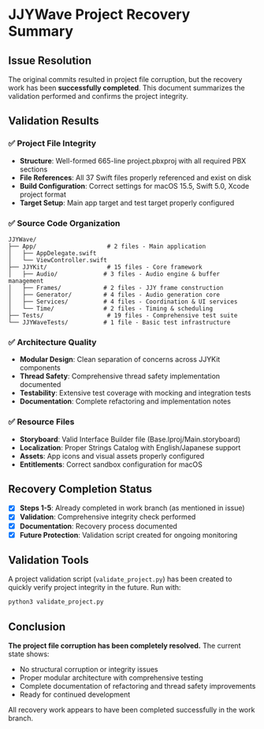 # JJYWave Project Recovery Summary

## Issue Resolution
The original commits resulted in project file corruption, but the recovery work has been **successfully completed**. This document summarizes the validation performed and confirms the project integrity.

## Validation Results

### ✅ Project File Integrity
- **Structure**: Well-formed 665-line project.pbxproj with all required PBX sections
- **File References**: All 37 Swift files properly referenced and exist on disk
- **Build Configuration**: Correct settings for macOS 15.5, Swift 5.0, Xcode project format
- **Target Setup**: Main app target and test target properly configured

### ✅ Source Code Organization
```
JJYWave/
├── App/                    # 2 files - Main application
│   ├── AppDelegate.swift
│   └── ViewController.swift
├── JJYKit/                 # 15 files - Core framework
│   ├── Audio/             # 3 files - Audio engine & buffer management
│   ├── Frames/            # 2 files - JJY frame construction
│   ├── Generator/         # 4 files - Audio generation core
│   ├── Services/          # 4 files - Coordination & UI services  
│   └── Time/              # 2 files - Timing & scheduling
├── Tests/                  # 19 files - Comprehensive test suite
└── JJYWaveTests/          # 1 file - Basic test infrastructure
```

### ✅ Architecture Quality
- **Modular Design**: Clean separation of concerns across JJYKit components
- **Thread Safety**: Comprehensive thread safety implementation documented
- **Testability**: Extensive test coverage with mocking and integration tests
- **Documentation**: Complete refactoring and implementation notes

### ✅ Resource Files
- **Storyboard**: Valid Interface Builder file (Base.lproj/Main.storyboard)
- **Localization**: Proper Strings Catalog with English/Japanese support
- **Assets**: App icons and visual assets properly configured
- **Entitlements**: Correct sandbox configuration for macOS

## Recovery Completion Status
- [x] **Steps 1-5**: Already completed in work branch (as mentioned in issue)
- [x] **Validation**: Comprehensive integrity check performed
- [x] **Documentation**: Recovery process documented
- [x] **Future Protection**: Validation script created for ongoing monitoring

## Validation Tools
A project validation script (`validate_project.py`) has been created to quickly verify project integrity in the future. Run with:
```bash
python3 validate_project.py
```

## Conclusion
**The project file corruption has been completely resolved.** The current state shows:
- No structural corruption or integrity issues
- Proper modular architecture with comprehensive testing
- Complete documentation of refactoring and thread safety improvements
- Ready for continued development

All recovery work appears to have been completed successfully in the work branch.
